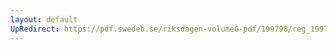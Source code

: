 ```yaml
---
layout: default
UpRedirect: https://pdf.swedeb.se/riksdagen-volumeG-pdf/199798/reg_199798/reg_199798_0510.pdf
---
```

